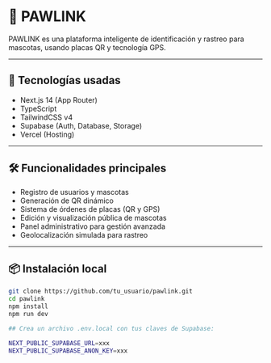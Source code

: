 # 🐾 PAWLINK

PAWLINK es una plataforma inteligente de identificación y rastreo para mascotas, usando placas QR y tecnología GPS.

---

## 🚀 Tecnologías usadas

- Next.js 14 (App Router)
- TypeScript
- TailwindCSS v4
- Supabase (Auth, Database, Storage)
- Vercel (Hosting)

---

## 🛠️ Funcionalidades principales

- Registro de usuarios y mascotas
- Generación de QR dinámico
- Sistema de órdenes de placas (QR y GPS)
- Edición y visualización pública de mascotas
- Panel administrativo para gestión avanzada
- Geolocalización simulada para rastreo

---

## 📦 Instalación local

```bash
git clone https://github.com/tu_usuario/pawlink.git
cd pawlink
npm install
npm run dev

## Crea un archivo .env.local con tus claves de Supabase:

NEXT_PUBLIC_SUPABASE_URL=xxx
NEXT_PUBLIC_SUPABASE_ANON_KEY=xxx
